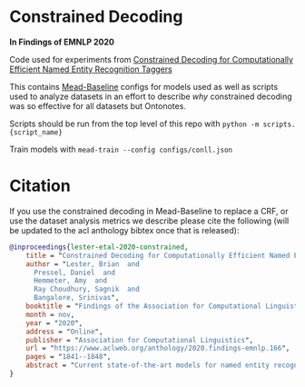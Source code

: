 # Constrained Decoding

**In Findings of EMNLP 2020**

Code used for experiments from [Constrained Decoding for Computationally Efficient Named Entity Recognition Taggers](https://arxiv.org/abs/2010.04362)

This contains [Mead-Baseline](https://github.com/dpressel/mead-baseline) configs for models used as well as scripts used to analyze datasets in an effort to describe *why* constrained decoding was so effective for all datasets but Ontonotes.

Scripts should be run from the top level of this repo with `python -m scripts.{script_name}`

Train models with `mead-train --config configs/conll.json`

# Citation

If you use the constrained decoding in Mead-Baseline to replace a CRF, or use the dataset analysis metrics we describe please cite the following (will be updated to the acl anthology bibtex once that is released):

```BibTex
@inproceedings{lester-etal-2020-constrained,
    title = "Constrained Decoding for Computationally Efficient Named Entity Recognition Taggers",
    author = "Lester, Brian  and
      Pressel, Daniel  and
      Hemmeter, Amy  and
      Ray Choudhury, Sagnik  and
      Bangalore, Srinivas",
    booktitle = "Findings of the Association for Computational Linguistics: EMNLP 2020",
    month = nov,
    year = "2020",
    address = "Online",
    publisher = "Association for Computational Linguistics",
    url = "https://www.aclweb.org/anthology/2020.findings-emnlp.166",
    pages = "1841--1848",
    abstract = "Current state-of-the-art models for named entity recognition (NER) are neural models with a conditional random field (CRF) as the final layer. Entities are represented as per-token labels with a special structure in order to decode them into spans. Current work eschews prior knowledge of how the span encoding scheme works and relies on the CRF learning which transitions are illegal and which are not to facilitate global coherence. We find that by constraining the output to suppress illegal transitions we can train a tagger with a cross-entropy loss twice as fast as a CRF with differences in F1 that are statistically insignificant, effectively eliminating the need for a CRF. We analyze the dynamics of tag co-occurrence to explain when these constraints are most effective and provide open source implementations of our tagger in both PyTorch and TensorFlow.",
}
```
